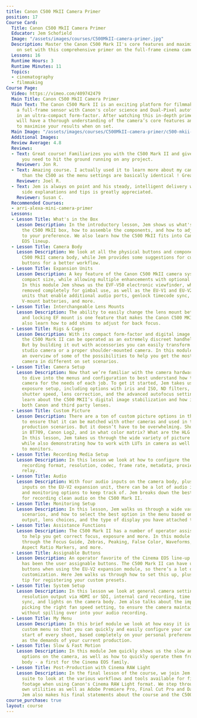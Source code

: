 ```yaml
---
title: Canon C500 MkII Camera Primer
position: 17
Course Card:
  Title: Canon C500 MkII Camera Primer
  Educator: Jem Schofield
  Image: "/assets/images/courses/C500MkII-camera-primer.jpg"
  Description: Master the Canon C500 Mark II's core features and maximize your results
    on set with this comprehensive primer on the full-frame cinema camera.
  Lessons: 16
  Runtime Hours: 3
  Runtime Minutes: 11
  Topics:
  - cinematography
  - filmmaking
Course Page:
  Video: https://vimeo.com/409742479
  Main Title: Canon C500 MkII Camera Primer
  Main Text: The Canon C500 Mark II is an exciting platform for filmmakers that combines
    a full-frame sensor with Canon's color science and Dual-Pixel autofocus system
    in an ultra-compact form-factor. After watching this in-depth primer course you
    will have a thorough understanding of the camera’s core features and be in a position
    to maximise your results when on set.
  Main Image: "/assets/images/courses/C500MkII-camera-primer/c500-mkii-camera-primer-main.jpg"
  Additional Images: 
  Review Average: 4.8
  Reviews:
  - Text: Great course! Familiarizes you with the C500 Mark II and gives you the essentials
      you need to hit the ground running on any project.
    Reviewer: Jon R.
  - Text: Amazing course. I actually used it to learn more about my canon C70 Rather
      than the C500 as the menu settings are basically identical ! Great teacher!
    Reviewer: Joel R.
  - Text: Jem is always on point and his steady, intelligent delivery with just enough
      side explanations and tips is greatly appreciated.
    Reviewer: Susan C.
  Recommended Courses:
  - arri-alexa-mini-camera-primer
  Lessons:
  - Lesson Title: What's in the Box
    Lesson Description: In the introductory lesson, Jem shows us what's included in
      the C500 MkII box, how to assemble the components, and how to adjust the monitor
      to your preference. We also learn how the C500 MkII fits into Canon's Cinema
      EOS lineup.
  - Lesson Title: Camera Body
    Lesson Description: We look at all the physical buttons and components on the
      C500 MkII camera body, while Jem provides some suggestions for customizing the
      buttons for a better workflow.
  - Lesson Title: Expansion Units
    Lesson Description: A key feature of the Canon C500 MkII camera system is its
      compact size, while allowing multiple enhancements with optional expansion units.
      In this module Jem shows us the EVF-V50 electronic viewfinder, which can be
      removed completely for gimbal use, as well as the EU-V1 and EU-V2 expansion
      units that enable additional audio ports, genlock timecode sync, third party
      V-mount batteries, and more.
  - Lesson Title: Interchangeable Lens Mounts
    Lesson Description: The ability to easily change the lens mount between EF, PL,
      and locking EF mount is one feature that makes the Canon C500 MKII unique. We
      also learn how to add shims to adjust for back focus.
  - Lesson Title: Rigs & Cages
    Lesson Description: With its compact form-factor and digital image stabilization,
      the C500 Mark II can be operated as an extremely discreet handheld package.
      But by building it out with accessories you can easily transform it into a fully-fledged
      studio camera or a proper shoulder-mounted camera. In this module Jem gives
      an overview of some of the possibilities to help you get the most from your
      camera in different on set scenarios.
  - Lesson Title: Camera Setup
    Lesson Description: Now that we’re familiar with the camera hardware, it’s time
      to dive into the menus and configuration to best understand how to setup the
      camera for the needs of each job. To get it started, Jem takes us through the
      exposure setup, including options with iris and ISO, ND filters, color temperatures,
      shutter speed, lens correction, and the advanced autofocus settings. We also
      learn about the C500 MKII’s digital image stabilization and how it works with
      both Canon and third party lenses.
  - Lesson Title: Custom Picture
    Lesson Description: There are a ton of custom picture options in this camera,
      to ensure that it can be matched with other cameras and used in the most specific
      production scenarios. But it doesn’t have to be overwhelming. Should you shoot
      in BT709, Canon Log2, and in what color matrix? What are the HLG or PQ options?
      In this lesson, Jem takes us through the wide variety of picture settings available,
      while also demonstrating how to work with LUTs in camera as well as outputting
      to monitors.
  - Lesson Title: Recording Media Setup
    Lesson Description: In this lesson we look at how to configure the C500 Mark II
      recording format, resolution, codec, frame rate, metadata, proxies, and card
      relay.
  - Lesson Title: Audio
    Lesson Description: With four audio inputs on the camera body, plus two additional
      inputs on the EU-V2 expansion unit, there can be a lot of audio input, output,
      and monitoring options to keep track of. Jem breaks down the best practices
      for recording clean audio on the C500 Mark II.
  - Lesson Title: Monitoring Setup
    Lesson Description: In this lesson, Jem walks us through a wide variety of monitoring
      scenarios, and how to select the best option in the menu based on your production
      output, lens choices, and the type of display you have attached to the camera.
  - Lesson Title: Assistance Functions
    Lesson Description: The C500 Mark II has a number of operator assistance functions
      to help you get correct focus, exposure and more. In this module Jem walks us
      through the Focus Guide, Zebras, Peaking, False Color, Waveforms, Vector Scope,
      Aspect Ratio Markers, and more.
  - Lesson Title: Assignable Buttons
    Lesson Description: An operator favorite of the Cinema EOS line-up since its inception
      has been the user assignable buttons. The C500 Mark II can have up to 22 assignable
      buttons when using the EU-V2 expansion module, so there’s a lot of room for
      customization. Here Jem walks us through how to set this up, plus a time-saving
      tip for registering your custom presets.
  - Lesson Title: System Setup
    Lesson Description: In this lesson we look at general camera settings, which controls
      resolution output via HDMI or SDI, internal card recording, time code run and
      sync, and lights on the camera body. Jem also talks about the importance of
      picking the right fan speed setting, to ensure the camera maintains a cool temperature
      without spilling over into your audio recording.
  - Lesson Title: My Menu
    Lesson Description: In this brief module we look at how easy it is to create a
      custom menu so that you can quickly and easily configure your camera at the
      start of every shoot, based completely on your personal preferences as well
      as the demands of your current production.
  - Lesson Title: Slow & Fast Motion
    Lesson Description: In this module Jem quickly shows us the slow and fast motion
      options on the camera, as well as how to quickly operate them from the camera
      body - a first for the Cinema EOS family.
  - Lesson Title: Post-Production with Cinema RAW Light
    Lesson Description: In the final lesson of the course, we join Jem in the edit
      suite to look at the various workflows and tools available for finalizing your
      footage when using Canon's Cinema RAW Light format. We step through Canon's
      own utilities as well as Adobe Premiere Pro, Final Cut Pro and DaVinci Resolve.
      Jem also makes his final statements about the course and the C500 Mark II camera.
course_purchase: true
layout: course
---
```


